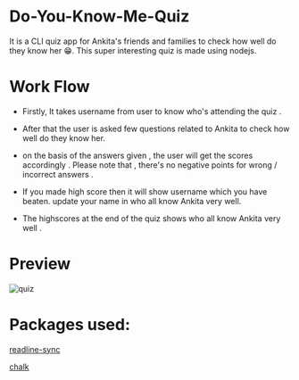# Do-You-Know-Me-Quiz
It is a CLI quiz app for Ankita's friends and families to check how well do they know her 😁. This super interesting quiz is made using nodejs.

# Work Flow
* Firstly, It takes username from user to know who's attending the quiz .

* After that the user is asked few questions related to Ankita to check how well do they know her.

* on the basis of the answers given , the user will get the scores accordingly . Please note that , there's no negative points for wrong / incorrect answers .

* If you made high score then it will show username which you have beaten. update your name in who all know Ankita very well.

* The highscores at the end of the quiz shows who all know Ankita very well .

# Preview
![quiz](https://user-images.githubusercontent.com/50478681/182415557-5a14fa21-e81f-4c9f-bc74-8bee09ccb384.png)


# Packages used:
[readline-sync](https://www.npmjs.com/package/readline-sync)

[chalk](https://www.npmjs.com/package/chalk)
